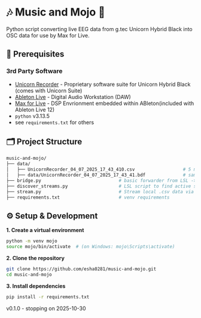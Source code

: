 # 🎶 Music and Mojo 🔮
Python script converting live EEG data from g.tec Unicorn Hybrid Black into OSC data for use by Max for Live.

## 🧰 Prerequisites 
### 3rd Party Software
* [Unicorn Recorder](https://www.gtec.at/product/unicorn-suite/) - Proprietary software suite for Unicorn Hybrid Black (comes with Unicorn Suite)
* [Ableton Live](https://www.ableton.com/en/trial/) - Digital Audio Workstation (DAW)
* [Max for Live](https://www.ableton.com/en/live/max-for-live/) - DSP Envrionment embedded within ABleton(included with Ableton Live 12)
* `python` v3.13.5
* see `requirements.txt` for others

## 🗂️ Project Structure
```bash
music-and-mojo/
├── data/
│   ├── UnicornRecorder_04_07_2025_17_43_410.csv                  # 5 min sample of EEG data from Unicorn recorder
│   ├── data/UnicornRecorder_04_07_2025_17_43_41.bdf              # same sample in .bdf folder
├── bridge.py                             # basic forwarder from LSL -> OSC -> UDP to Max for Live
├── discover_streams.py                   # LSL script to find active streams
├── stream.py                             # Stream local .csv data via LSL
├── requirements.txt                      # venv requirements
```
## ⚙️ Setup & Development
**1. Create a virtual environment**
  ```bash
  python -m venv mojo
  source mojo/bin/activate  # (on Windows: mojo\Scripts\activate)
  ```
**2. Clone the repository**
  ```bash
  git clone https://github.com/esha0281/music-and-mojo.git
  cd music-and-mojo
  ```

**3. Install dependencies**
  ```bash
  pip install -r requirements.txt
  ```

v0.1.0 - stopping on 2025-10-30
